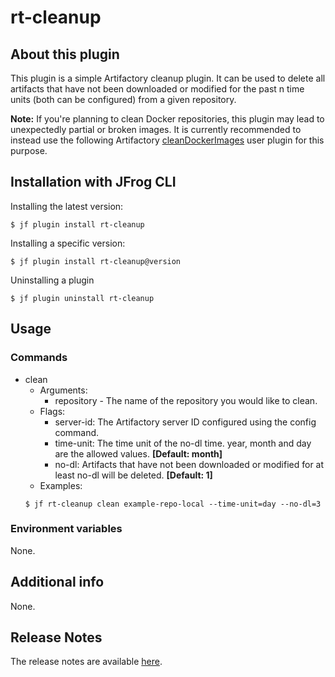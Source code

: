 # rt-cleanup

## About this plugin
This plugin is a simple Artifactory cleanup plugin.
It can be used to delete all artifacts that have not been downloaded or modified for the past n time units (both can be configured)
from a given repository.

**Note:**
If you're planning to clean Docker repositories, this plugin may lead to unexpectedly partial or broken images. It is currently recommended to instead use the following Artifactory [cleanDockerImages](https://github.com/jfrog/artifactory-user-plugins/tree/master/cleanup/cleanDockerImages) user plugin for this purpose.

## Installation with JFrog CLI
Installing the latest version:

`$ jf plugin install rt-cleanup`

Installing a specific version:

`$ jf plugin install rt-cleanup@version`

Uninstalling a plugin

`$ jf plugin uninstall rt-cleanup`

## Usage
### Commands
* clean
    - Arguments:
        - repository - The name of the repository you would like to clean.
    - Flags:
        - server-id: The Artifactory server ID configured using the config command.
        - time-unit: The time unit of the no-dl time. year, month and day are the allowed values. **[Default: month]**
        - no-dl: Artifacts that have not been downloaded or modified for at least no-dl will be deleted. **[Default: 1]**
    - Examples:
    ```
    $ jf rt-cleanup clean example-repo-local --time-unit=day --no-dl=3

    ```

### Environment variables
None.

## Additional info
None.

## Release Notes
The release notes are available [here](RELEASE.md).
